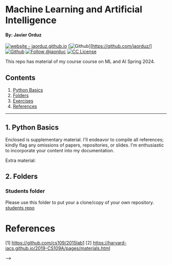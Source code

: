 
# Machine Learning and Artificial Intelligence
#### By: Javier Orduz
[licenseBDG]: https://img.shields.io/badge/License-CC-orange
[license]: https://creativecommons.org/licenses/by-nc-sa/3.0/deed.en
[mywebsiteBDG]:https://img.shields.io/badge/website-jaorduz.github.io-0abeeb?style=plastic
[mywebsite]: https://jaorduz.github.io/
[mygithubBDG-jaorduz]: https://img.shields.io/badge/jaorduz-repos-blue?logo=github&label=jaorduz
[mygithub-jaorduz]: https://github.com/jaorduz/
[mygithubBDG-jaorduc]: https://img.shields.io/badge/jaorduc-repos-blue?logo=github&label=jaorduc 
[mygithub-jaorduc]: https://github.com/jaorduc/
[myXprofileBDG]: https://img.shields.io/static/v1?label=Follow&message=jaorduc&color=2ea44f&style=plastic&logo=X&logoColor=black
[myXprofile]:https://twitter.com/jaorduc

[![website - jaorduz.github.io][mywebsiteBDG]][mywebsite]
[![Github][mygithubBDG-jaorduz]][https://github.com/jaorduz/] 
[![Github][mygithubBDG-jaorduc]][mygithub-jaorduc] 
[![Follow @jaorduc][myXprofileBDG]][myXprofile]
[![CC License][licenseBDG]][license]  



This repo has material of my course course on ML and AI Spring 2024.



## Contents
1. [Python Basics](#pythonBasics)
1. [Folders](#folders)
1. [Exercises](#exercises)
1. [References](#references)

----------------

## 1. Python Basics <a name = pythonBasics></a>

Enclosed is supplementary material. I'll endeavor to compile all references; kindly flag any omissions of papers, repositories, or slides. I'm enthusiastic to incorporate your content into my documentation.

Extra material: 

<!--
- [Harvard CS50’s Introduction to Programming with Python – Full University Course ](https://tinyurl.com/2pa4f3k5)

- [Introduction to Data Science with Python](https://pll.harvard.edu/course/introduction-data-science-python)

<!-- []() -->

## 2. Folders <a name = folders></a>
### Students folder
Please use this folder to put your a clone/copy of your own repository.
[students repo](https://github.com/Earlham-College/DS401EC/tree/main/students)


# References <a name="references"></a>

[1] https://github.com/cs109/2015lab1
[2] https://harvard-iacs.github.io/2019-CS109A/pages/materials.html

-->
